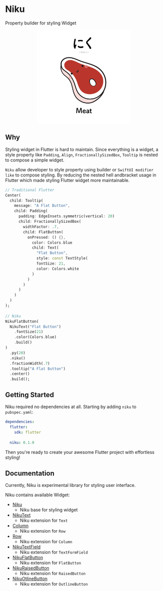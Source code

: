 # Niku
Property builder for styling Widget

<p align="center">
  <img src="https://github.com/saltyaom/niku/blob/main/docs/images/niku.png" alt="Niku" width="300" />
</p>

## Why
Styling widget in Flutter is hard to maintain. 
Since everything is a widget, a style property like `Padding`, `Align`, `FractionallySizedBox`, `Tooltip` is nested to compose a simple widget.

`Niku` allow developer to style property using builder or `SwiftUI modifier like` to compose styling.
By reducing the nested hell andbracket usage in Flutter which made styling Flutter widget more maintainable.

```dart
// Traditional Flutter
Center(
  child: Tooltip(
    message: "A Flat Button",
    child: Padding(
      padding: EdgeInsets.symmetric(vertical: 20)
      child: FractionallySizedBox(
        widthFactor: .7,
        child: FlatButton(
          onPressed: () {},
            color: Colors.blue 
            child: Text(
              "Flat Button",
              style: const TextStyle(
              fontSize: 21,
              color: Colors.white
            )
          )
        )
      )
    )
  )
);

// Niku
NikuFlatButton(
  NikuText("Flat Button")
    .fontSize(21)
    .color(Colors.blue)
    .build()
)
  .py(20)
  .niku()
  .fractionWidth(.7)
  .tooltip("A Flat Button")
  .center()
  .build();
```

## Getting Started
Niku required no dependencies at all.
Starting by adding `niku` to `pubspec.yaml`:
```yaml
dependencies:
  flutter:
    sdk: flutter

  niku: 0.1.0
```

Then you're ready to create your awesome Flutter project with effortless styling!

## Documentation
Currently, Niku is experimental library for styling user interface.

Niku contains available Widget:
- [Niku](https://github.com/saltyaom/niku/blob/main/docs/base.md)
  - Niku base for styling widget
- [NikuText](https://github.com/saltyaom/niku/blob/main/docs/text.md)
  - Niku extension for `Text`
- [Column](https://github.com/saltyaom/niku/blob/main/docs/column.md)
  - Niku extension for `Row`
- [Row](https://github.com/saltyaom/niku/blob/main/docs/row.md)
  - Niku extension for `Column`
- [NikuTextField](https://github.com/saltyaom/niku/blob/main/docs/textfield.md)
  - Niku extension for `TextFormField`
- [NikuFlatButton](https://github.com/saltyaom/niku/blob/main/docs/flatButton.md)
  - Niku extension for `FlatButton`
- [NikuRaisedButton](https://github.com/saltyaom/niku/blob/main/docs/raisedButton.md)
  - Niku extension for `RaisedButton`
- [NikuOtlineButton](https://github.com/saltyaom/niku/blob/main/docs/outlineButton.md)
  - Niku extension for `OutlineButton`
